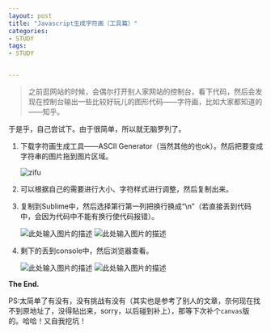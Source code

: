 ```yaml
---
layout: post
title: "Javascript生成字符画（工具篇）"
categories:
- STUDY
tags:
- STUDY


---
```


> 之前逛网站的时候，会偶尔打开别人家网站的控制台，看下代码，然后会发现在控制台输出一些比较好玩儿的图形代码——字符画，比如大家都知道的——知乎。

于是乎，自己尝试下。由于很简单，所以就无脑罗列了。

 1. 下载字符画生成工具——ASCII Generator（当然其他的也ok）。然后把要变成字符串的图片拖到图片区域。
   
    ![zifu][1]
 2. 可以根据自己的需要进行大小、字符样式进行调整，然后复制出来。
    
 3. 复制到Sublime中，然后选择第行第一列把换行换成“\n”（若直接丢到代码中，会因为代码中不能有换行使代码报错）。
   
    ![此处输入图片的描述][2]
    ![此处输入图片的描述][3]
 4. 剩下的丢到console中，然后浏览器查看。
   
    ![此处输入图片的描述][4]
    ![此处输入图片的描述][5]

**The End.**

PS:太简单了有没有，没有挑战有没有（其实也是参考了别人的文章，奈何现在找不到原地址了，没得贴出来，sorry，以后碰到补上），那等下次补个<code>canvas</code>版的。哈哈！又自我挖坑！


  [1]: https://raw.githubusercontent.com/7demo/7demo.github.io/blob/master/images/zifu1.jpg
  [2]: https://raw.githubusercontent.com/7demo/7demo.github.io/blob/master/images/zifu2.jpg
  [3]: https://raw.githubusercontent.com/7demo/7demo.github.io/blob/master/images/zifu3.jpg
  [4]: https://raw.githubusercontent.com/7demo/7demo.github.io/blob/master/images/zifu4.jpg
  [5]: https://raw.githubusercontent.com/7demo/7demo.github.io/blob/master/images/zifu5.jpg